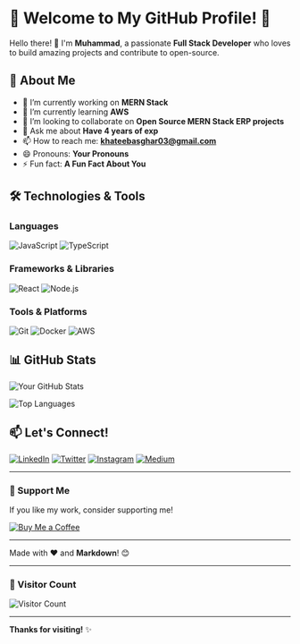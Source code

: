 
# 🌟 Welcome to My GitHub Profile! 🌟

Hello there! 👋 I'm **Muhammad**, a passionate **Full Stack Developer** who loves to build amazing projects and contribute to open-source. 

## 🚀 About Me

- 🔭 I’m currently working on **MERN Stack**
- 🌱 I’m currently learning **AWS**
- 👯 I’m looking to collaborate on **Open Source MERN Stack ERP projects**
- 💬 Ask me about **Have 4 years of exp**
- 📫 How to reach me: **khateebasghar03@gmail.com**
- 😄 Pronouns: **Your Pronouns**
- ⚡ Fun fact: **A Fun Fact About You**

## 🛠️ Technologies & Tools

### Languages

![JavaScript](https://img.shields.io/badge/JavaScript-F7DF1E?style=for-the-badge&logo=javascript&logoColor=black)
![TypeScript](https://img.shields.io/badge/TypeScript-007ACC?style=for-the-badge&logo=typescript&logoColor=white)


### Frameworks & Libraries
![React](https://img.shields.io/badge/React-61DAFB?style=for-the-badge&logo=react&logoColor=black)
![Node.js](https://img.shields.io/badge/Node.js-339933?style=for-the-badge&logo=node.js&logoColor=white)


### Tools & Platforms
![Git](https://img.shields.io/badge/Git-F05032?style=for-the-badge&logo=git&logoColor=white)
![Docker](https://img.shields.io/badge/Docker-2496ED?style=for-the-badge&logo=docker&logoColor=white)
![AWS](https://img.shields.io/badge/AWS-232F3E?style=for-the-badge&logo=amazon-aws&logoColor=white)

## 📊 GitHub Stats

![Your GitHub Stats](https://github-readme-stats.vercel.app/api?username=khateeb0x&show_icons=true&theme=radical)

![Top Languages](https://github-readme-stats.vercel.app/api/top-langs/?username=khateeb0x&layout=compact&theme=radical)


## 📫 Let's Connect!

[![LinkedIn](https://img.shields.io/badge/LinkedIn-0077B5?style=for-the-badge&logo=linkedin&logoColor=white)](https://linkedin.com/in/khateeb0x)
[![Twitter](https://img.shields.io/badge/Twitter-1DA1F2?style=for-the-badge&logo=twitter&logoColor=white)](https://twitter.com/khateeb0x)
[![Instagram](https://img.shields.io/badge/Instagram-E4405F?style=for-the-badge&logo=instagram&logoColor=white)](https://instagram.com/khateeb0x)
[![Medium](https://img.shields.io/badge/Medium-12100E?style=for-the-badge&logo=medium&logoColor=white)](https://medium.com/@khateeb0x)

---

### 💖 Support Me

If you like my work, consider supporting me!

[![Buy Me a Coffee](https://img.shields.io/badge/Buy_Me_a_Coffee-FFDD00?style=for-the-badge&logo=buy-me-a-coffee&logoColor=black)](https://buymeacoffee.com/khateeb0x)

---

Made with ❤️ and **Markdown**! 😊

---

### 🔮 Visitor Count

![Visitor Count](https://profile-counter.glitch.me/khateeb0x/count.svg)

---

**Thanks for visiting!** ✨
